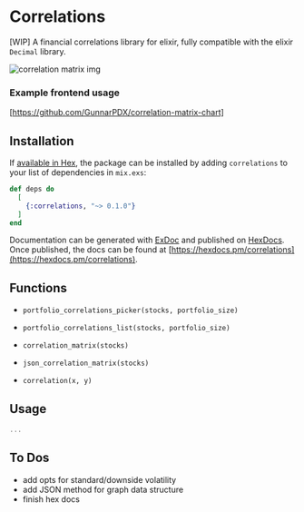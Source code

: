 # Correlations

[WIP] A financial correlations library for elixir, fully compatible with the elixir `Decimal` library.

![correlation matrix img](https://github.com/GunnarPDX/correlation-matrix-chart/blob/master/corr-matrix.png?raw=true)

### Example frontend usage
[https://github.com/GunnarPDX/correlation-matrix-chart]

## Installation

If [available in Hex](https://hex.pm/docs/publish), the package can be installed
by adding `correlations` to your list of dependencies in `mix.exs`:

```elixir
def deps do
  [
    {:correlations, "~> 0.1.0"}
  ]
end
```

Documentation can be generated with [ExDoc](https://github.com/elixir-lang/ex_doc)
and published on [HexDocs](https://hexdocs.pm). Once published, the docs can
be found at [https://hexdocs.pm/correlations](https://hexdocs.pm/correlations).


## Functions

- `portfolio_correlations_picker(stocks, portfolio_size)`

- `portfolio_correlations_list(stocks, portfolio_size)`

- `correlation_matrix(stocks)`

- `json_correlation_matrix(stocks)`

- `correlation(x, y)`


## Usage
```elixir
...
```

## To Dos
- add opts for standard/downside volatility
- add JSON method for graph data structure
- finish hex docs
